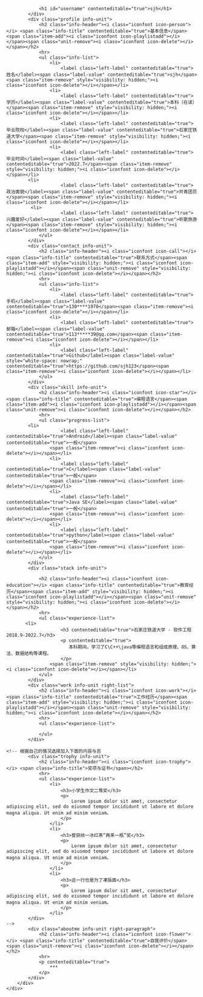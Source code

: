 <html lang="en"><head>
    <meta charset="UTF-8">
    <title>sjh个人简历</title>
    <link rel="stylesheet" href="static/css/style.css">
    <link rel="stylesheet" href="https://cdnjs.cloudflare.com/ajax/libs/remodal/1.1.0/remodal.css">
    <link rel="stylesheet" href="https://cdnjs.cloudflare.com/ajax/libs/remodal/1.1.0/remodal-default-theme.min.css">
    <script src="https://cdnjs.cloudflare.com/ajax/libs/jquery/1.12.4/jquery.min.js"></script>
    <script src="https://cdnjs.cloudflare.com/ajax/libs/remodal/1.1.0/remodal.min.js"></script>
    <script src="static/js/script.js"></script>
</head>

<body>
    <div class="container" id="cv">
        <div class="side">
            <div class="me">
                <div class="portrait"></div>
                
                <h1 id="username" contenteditable="true">sjh</h1>
            </div>
            <div class="profile info-unit">
                <h2 class="info-header"><i class="iconfont icon-person"></i> <span class="info-title" contenteditable="true">基本信息</span><span class="item-add"><i class="iconfont icon-playlistadd"></i></span><span class="unit-remove"><i class="iconfont icon-delete"></i></span></h2>
                <hr>
                <ul class="info-list">
                    <li>
                        <label class="left-label" contenteditable="true">姓名</label><span class="label-value" contenteditable="true">sjh</span><span class="item-remove" style="visibility: hidden;"><i class="iconfont icon-delete"></i></span></li>
                    <li>
                        <label class="left-label" contenteditable="true">学历</label><span class="label-value" contenteditable="true">本科（在读）</span><span class="item-remove" style="visibility: hidden;"><i class="iconfont icon-delete"></i></span></li>
                    <li>
                        <label class="left-label" contenteditable="true">毕业院校</label><span class="label-value" contenteditable="true">石家庄铁道大学</span><span class="item-remove" style="visibility: hidden;"><i class="iconfont icon-delete"></i></span></li>
                    <li>
                        <label class="left-label" contenteditable="true">毕业时间</label><span class="label-value" contenteditable="true">2022.7</span><span class="item-remove" style="visibility: hidden;"><i class="iconfont icon-delete"></i></span></li>
		    <li>
                        <label class="left-label" contenteditable="true">政治面貌</label><span class="label-value" contenteditable="true">共青团员</span><span class="item-remove" style="visibility: hidden;"><i class="iconfont icon-delete"></i></span></li>
		     <li>
                        <label class="left-label" contenteditable="true">兴趣爱好</label><span class="label-value" contenteditable="true">听歌旅游</span><span class="item-remove" style="visibility: hidden;"><i class="iconfont icon-delete"></i></span></li>
                </ul>
            </div>
            <div class="contact info-unit">
                <h2 class="info-header"><i class="iconfont icon-call"></i> <span class="info-title" contenteditable="true">联系方式</span><span class="item-add" style="visibility: hidden;"><i class="iconfont icon-playlistadd"></i></span><span class="unit-remove" style="visibility: hidden;"><i class="iconfont icon-delete"></i></span></h2>
                <hr>
                <ul class="info-list">
                    <li>
                        <label class="left-label" contenteditable="true">手机</label><span class="label-value" contenteditable="true">130****1970</span><span class="item-remove"><i class="iconfont icon-delete"></i></span></li>
                    <li>
                        <label class="left-label" contenteditable="true">邮箱</label><span class="label-value" contenteditable="true">113*****39@qq.com</span><span class="item-remove"><i class="iconfont icon-delete"></i></span></li>
                    <li>
                        <label class="left-label" contenteditable="true">Github</label><span class="label-value" style="white-space: nowrap;" contenteditable="true">https://github.com/sjh123</span><span class="item-remove"><i class="iconfont icon-delete"></i></span></li>
                </ul>
            </div>
            <div class="skill info-unit">
                <h2 class="info-header"><i class="iconfont icon-star"></i> <span class="info-title" contenteditable="true">编程语言</span><span class="item-add"><i class="iconfont icon-playlistadd"></i></span><span class="unit-remove"><i class="iconfont icon-delete"></i></span></h2>
                <hr>
                <ul class="progress-list">
		    <li>
                        <label class="left-label" contenteditable="true">Android</label><span class="label-value" contenteditable="true">一般</span>
                    <span class="item-remove"><i class="iconfont icon-delete"></i></span></li>
                    <li>
                        <label class="left-label" contenteditable="true">C</label><span class="label-value" contenteditable="true">一般</span>
                    <span class="item-remove"><i class="iconfont icon-delete"></i></span></li>
                    <li>
                        <label class="left-label" contenteditable="true">Java SE</label><span class="label-value" contenteditable="true">一般</span>
                    <span class="item-remove"><i class="iconfont icon-delete"></i></span></li>
                    <li>
                        <label class="left-label" contenteditable="true">python</label><span class="label-value" contenteditable="true">一般</span>
                    <span class="item-remove"><i class="iconfont icon-delete"></i></span></li>
                </ul>
            </div>
            <div class="stack info-unit">
                
                <h2 class="info-header"><i class="iconfont icon-education"></i> <span class="info-title" contenteditable="true">教育经历</span><span class="item-add" style="visibility: hidden;"><i class="iconfont icon-playlistadd"></i></span><span class="unit-remove" style="visibility: hidden;"><i class="iconfont icon-delete"></i></span></h2>
                <hr>
                <ul class="experience-list">
		   <li>
                        <h3 contenteditable="true">石家庄铁道大学 - 软件工程2018.9-2022.7</h3>
                        <p contenteditable="true">
                           本科期间，学习了C\C++\java等编程语言和组成原理、OS、算法、数据结构等课程。
                        </p>
                    <span class="item-remove" style="visibility: hidden;"><i class="iconfont icon-delete"></i></span></li>
                </ul>
            </div>
            <div class="work info-unit right-list">
                <h2 class="info-header"><i class="iconfont icon-work"></i> <span class="info-title" contenteditable="true">工作经历</span><span class="item-add" style="visibility: hidden;"><i class="iconfont icon-playlistadd"></i></span><span class="unit-remove" style="visibility: hidden;"><i class="iconfont icon-delete"></i></span></h2>
                <hr>
                <ul class="experience-list">
                    
                </ul>
            </div>
          
	<!-- 根据自己的情况选择加入下面的内容与否
            <div class="trophy info-unit">
                <h2 class="info-header"><i class="iconfont icon-trophy"></i> <span class="info-title">奖项与证书</span></h2>
                <hr>
                <ul class="experience-list">
                    <li>
                        <h3>小学生作文二等奖</h3>
                        <p>
                            Lorem ipsum dolor sit amet, consectetur adipiscing elit, sed do eiusmod tempor incididunt ut labore et dolore magna aliqua. Ut enim ad minim veniam。
                        </p>
                    </li> 
                    <li>
                        <h3>曾获统一冰红茶“再来一瓶”奖</h3>
                        <p>
                            Lorem ipsum dolor sit amet, consectetur adipiscing elit, sed do eiusmod tempor incididunt ut labore et dolore magna aliqua. Ut enim ad minim veniam。
                        </p>
                    </li> 
                    <li>
                        <h3>这一行也是为了凑版面</h3>
                        <p>
                            Lorem ipsum dolor sit amet, consectetur adipiscing elit, sed do eiusmod tempor incididunt ut labore et dolore magna aliqua. Ut enim ad minim veniam。
                        </p>
                    </li>                     
            </div>
	-->
            <div class="aboutme info-unit right-paragraph">
                <h2 class="info-header"><i class="iconfont icon-flower"></i> <span class="info-title" contenteditable="true">自我评价</span><span class="unit-remove"><i class="iconfont icon-delete"></i></span></h2>
                <hr>
                <p contenteditable="true">
                    ***
                </p>
            </div>
        </div>
    </div>



<div class="remodal-overlay remodal-is-closed" style="display: none;"></div><div class="remodal-wrapper remodal-is-closed" style="display: none;"><div class="remodal remodal-img remodal-is-initialized remodal-is-closed" data-remodal-id="portrait-modal" tabindex="-1">
                    <h3 contenteditable="true">请输入图片URL地址：</h3>
                    <br>
                    <input type="text" id="avatar-url">
                    <button data-remodal-action="confirm" class="remodal-confirm">确定</button>
                </div></div><div class="remodal-wrapper remodal-is-closed" style="display: none;"><div class="remodal remodal-img remodal-is-initialized remodal-is-closed" data-remodal-id="weixin-modal" tabindex="-1">
                <h3 contenteditable="true">请输入图片URL地址：</h3>
                <br>
                <input type="text" id="weixin-url">
                <button data-remodal-action="confirm" class="remodal-confirm">确定</button>
            </div></div></body></html>

